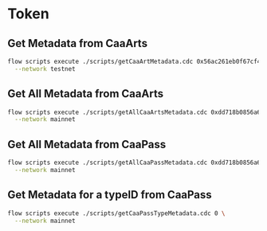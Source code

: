 # Token

## Get Metadata from CaaArts

```sh
flow scripts execute ./scripts/getCaaArtMetadata.cdc 0x56ac261eb0f67cf4 \
  --network testnet
```

## Get All Metadata from CaaArts

```sh
flow scripts execute ./scripts/getAllCaaArtsMetadata.cdc 0xdd718b0856a69974 \
  --network mainnet
```

## Get All Metadata from CaaPass

```sh
flow scripts execute ./scripts/getAllCaaPassMetadata.cdc 0xdd718b0856a69974 \
  --network mainnet
```

## Get Metadata for a typeID from CaaPass

```sh
flow scripts execute ./scripts/getCaaPassTypeMetadata.cdc 0 \
  --network mainnet
```
